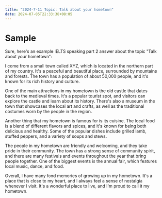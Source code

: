 ```yaml
---
title: "2024-7-11 Topic: Talk about your hometown"
date: 2024-07-05T22:33:38+08:05
---
```


# Sample
Sure, here's an example IELTS speaking part 2 answer about the topic "Talk about your hometown":

I come from a small town called XYZ, which is located in the northern part of my country. It's a peaceful and beautiful place, surrounded by mountains and forests. The town has a population of about 50,000 people, and it's known for its rich history and culture.

One of the main attractions in my hometown is the old castle that dates back to the medieval times. It's a popular tourist spot, and visitors can explore the castle and learn about its history. There's also a museum in the town that showcases the local art and crafts, as well as the traditional costumes worn by the people in the region.

Another thing that my hometown is famous for is its cuisine. The local food is a blend of different flavors and spices, and it's known for being both delicious and healthy. Some of the popular dishes include grilled lamb, stuffed peppers, and a variety of soups and stews.

The people in my hometown are friendly and welcoming, and they take pride in their community. The town has a strong sense of community spirit, and there are many festivals and events throughout the year that bring people together. One of the biggest events is the annual fair, which features local music, dance, and food.

Overall, I have many fond memories of growing up in my hometown. It's a place that is close to my heart, and I always feel a sense of nostalgia whenever I visit. It's a wonderful place to live, and I'm proud to call it my hometown.
